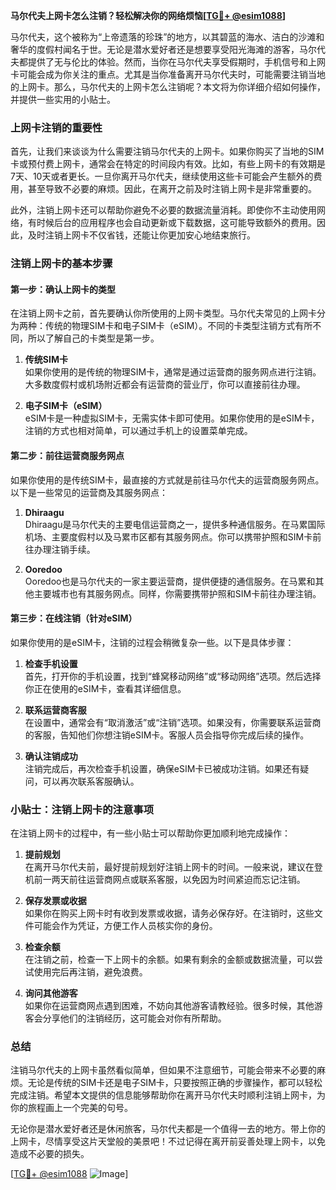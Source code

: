 **马尔代夫上网卡怎么注销？轻松解决你的网络烦恼[[TG💪+ @esim1088](https://t.me/s/esim1088)]**

马尔代夫，这个被称为“上帝遗落的珍珠”的地方，以其碧蓝的海水、洁白的沙滩和奢华的度假村闻名于世。无论是潜水爱好者还是想要享受阳光海滩的游客，马尔代夫都提供了无与伦比的体验。然而，当你在马尔代夫享受假期时，手机信号和上网卡可能会成为你关注的重点。尤其是当你准备离开马尔代夫时，可能需要注销当地的上网卡。那么，马尔代夫的上网卡怎么注销呢？本文将为你详细介绍如何操作，并提供一些实用的小贴士。

### 上网卡注销的重要性

首先，让我们来谈谈为什么需要注销马尔代夫的上网卡。如果你购买了当地的SIM卡或预付费上网卡，通常会在特定的时间段内有效。比如，有些上网卡的有效期是7天、10天或者更长。一旦你离开马尔代夫，继续使用这些卡可能会产生额外的费用，甚至导致不必要的麻烦。因此，在离开之前及时注销上网卡是非常重要的。

此外，注销上网卡还可以帮助你避免不必要的数据流量消耗。即使你不主动使用网络，有时候后台的应用程序也会自动更新或下载数据，这可能导致额外的费用。因此，及时注销上网卡不仅省钱，还能让你更加安心地结束旅行。

### 注销上网卡的基本步骤

#### 第一步：确认上网卡的类型

在注销上网卡之前，首先要确认你所使用的上网卡类型。马尔代夫常见的上网卡分为两种：传统的物理SIM卡和电子SIM卡（eSIM）。不同的卡类型注销方式有所不同，所以了解自己的卡类型是第一步。

1. **传统SIM卡**  
   如果你使用的是传统的物理SIM卡，通常是通过运营商的服务网点进行注销。大多数度假村或机场附近都会有运营商的营业厅，你可以直接前往办理。

2. **电子SIM卡（eSIM）**  
   eSIM卡是一种虚拟SIM卡，无需实体卡即可使用。如果你使用的是eSIM卡，注销的方式也相对简单，可以通过手机上的设置菜单完成。

#### 第二步：前往运营商服务网点

如果你使用的是传统SIM卡，最直接的方式就是前往马尔代夫的运营商服务网点。以下是一些常见的运营商及其服务网点：

1. **Dhiraagu**  
   Dhiraagu是马尔代夫的主要电信运营商之一，提供多种通信服务。在马累国际机场、主要度假村以及马累市区都有其服务网点。你可以携带护照和SIM卡前往办理注销手续。

2. **Ooredoo**  
   Ooredoo也是马尔代夫的一家主要运营商，提供便捷的通信服务。在马累和其他主要城市也有其服务网点。同样，你需要携带护照和SIM卡前往办理注销。

#### 第三步：在线注销（针对eSIM）

如果你使用的是eSIM卡，注销的过程会稍微复杂一些。以下是具体步骤：

1. **检查手机设置**  
   首先，打开你的手机设置，找到“蜂窝移动网络”或“移动网络”选项。然后选择你正在使用的eSIM卡，查看其详细信息。

2. **联系运营商客服**  
   在设置中，通常会有“取消激活”或“注销”选项。如果没有，你需要联系运营商的客服，告知他们你想注销eSIM卡。客服人员会指导你完成后续的操作。

3. **确认注销成功**  
   注销完成后，再次检查手机设置，确保eSIM卡已被成功注销。如果还有疑问，可以再次联系客服确认。

### 小贴士：注销上网卡的注意事项

在注销上网卡的过程中，有一些小贴士可以帮助你更加顺利地完成操作：

1. **提前规划**  
   在离开马尔代夫前，最好提前规划好注销上网卡的时间。一般来说，建议在登机前一两天前往运营商网点或联系客服，以免因为时间紧迫而忘记注销。

2. **保存发票或收据**  
   如果你在购买上网卡时有收到发票或收据，请务必保存好。在注销时，这些文件可能会作为凭证，方便工作人员核实你的身份。

3. **检查余额**  
   在注销之前，检查一下上网卡的余额。如果有剩余的金额或数据流量，可以尝试使用完后再注销，避免浪费。

4. **询问其他游客**  
   如果你在运营商网点遇到困难，不妨向其他游客请教经验。很多时候，其他游客会分享他们的注销经历，这可能会对你有所帮助。

### 总结

注销马尔代夫的上网卡虽然看似简单，但如果不注意细节，可能会带来不必要的麻烦。无论是传统的SIM卡还是电子SIM卡，只要按照正确的步骤操作，都可以轻松完成注销。希望本文提供的信息能够帮助你在离开马尔代夫时顺利注销上网卡，为你的旅程画上一个完美的句号。

无论你是潜水爱好者还是休闲旅客，马尔代夫都是一个值得一去的地方。带上你的上网卡，尽情享受这片天堂般的美景吧！不过记得在离开前妥善处理上网卡，以免造成不必要的损失。

[[TG💪+ @esim1088](https://t.me/s/esim1088) ![Image](https://i.postimg.cc/4NQfJmqS/Snipaste-2025-05-13-00-14-12.png)]